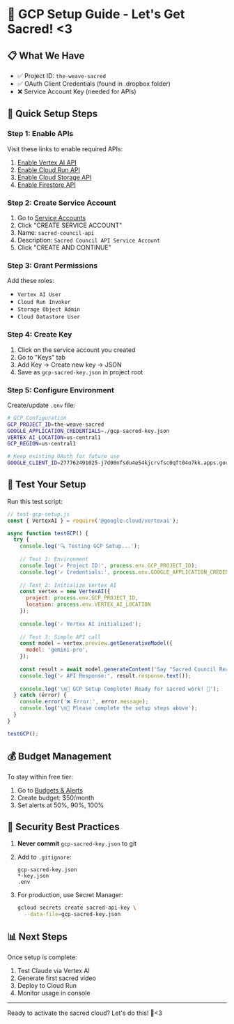 # 🌟 GCP Setup Guide - Let's Get Sacred! <3

## 📋 What We Have
- ✅ Project ID: `the-weave-sacred`
- ✅ OAuth Client Credentials (found in .dropbox folder)
- ❌ Service Account Key (needed for APIs)

## 🚀 Quick Setup Steps

### Step 1: Enable APIs
Visit these links to enable required APIs:

1. [Enable Vertex AI API](https://console.cloud.google.com/apis/library/aiplatform.googleapis.com?project=the-weave-sacred)
2. [Enable Cloud Run API](https://console.cloud.google.com/apis/library/run.googleapis.com?project=the-weave-sacred)
3. [Enable Cloud Storage API](https://console.cloud.google.com/apis/library/storage.googleapis.com?project=the-weave-sacred)
4. [Enable Firestore API](https://console.cloud.google.com/apis/library/firestore.googleapis.com?project=the-weave-sacred)

### Step 2: Create Service Account
1. Go to [Service Accounts](https://console.cloud.google.com/iam-admin/serviceaccounts?project=the-weave-sacred)
2. Click "CREATE SERVICE ACCOUNT"
3. Name: `sacred-council-api`
4. Description: `Sacred Council API Service Account`
5. Click "CREATE AND CONTINUE"

### Step 3: Grant Permissions
Add these roles:
- `Vertex AI User`
- `Cloud Run Invoker`
- `Storage Object Admin`
- `Cloud Datastore User`

### Step 4: Create Key
1. Click on the service account you created
2. Go to "Keys" tab
3. Add Key → Create new key → JSON
4. Save as `gcp-sacred-key.json` in project root

### Step 5: Configure Environment
Create/update `.env` file:
```bash
# GCP Configuration
GCP_PROJECT_ID=the-weave-sacred
GOOGLE_APPLICATION_CREDENTIALS=./gcp-sacred-key.json
VERTEX_AI_LOCATION=us-central1
GCP_REGION=us-central1

# Keep existing OAuth for future use
GOOGLE_CLIENT_ID=277762491025-j7d00nfsdu4e54kjcrvfsc0qft04o7kk.apps.googleusercontent.com
```

## 🧪 Test Your Setup

Run this test script:
```javascript
// test-gcp-setup.js
const { VertexAI } = require('@google-cloud/vertexai');

async function testGCP() {
  try {
    console.log('🔍 Testing GCP Setup...');
    
    // Test 1: Environment
    console.log('✓ Project ID:', process.env.GCP_PROJECT_ID);
    console.log('✓ Credentials:', process.env.GOOGLE_APPLICATION_CREDENTIALS);
    
    // Test 2: Initialize Vertex AI
    const vertex = new VertexAI({
      project: process.env.GCP_PROJECT_ID,
      location: process.env.VERTEX_AI_LOCATION
    });
    
    console.log('✓ Vertex AI initialized');
    
    // Test 3: Simple API call
    const model = vertex.preview.getGenerativeModel({
      model: 'gemini-pro',
    });
    
    const result = await model.generateContent('Say "Sacred Council Ready!"');
    console.log('✓ API Response:', result.response.text());
    
    console.log('\n🎉 GCP Setup Complete! Ready for sacred work! 🌟');
  } catch (error) {
    console.error('❌ Error:', error.message);
    console.log('\n📝 Please complete the setup steps above');
  }
}

testGCP();
```

## 💰 Budget Management

To stay within free tier:
1. Go to [Budgets & Alerts](https://console.cloud.google.com/billing/budgets?project=the-weave-sacred)
2. Create budget: $50/month
3. Set alerts at 50%, 90%, 100%

## 🔐 Security Best Practices

1. **Never commit** `gcp-sacred-key.json` to git
2. Add to `.gitignore`:
   ```
   gcp-sacred-key.json
   *-key.json
   .env
   ```

3. For production, use Secret Manager:
   ```bash
   gcloud secrets create sacred-api-key \
     --data-file=gcp-sacred-key.json
   ```

## 📊 Next Steps

Once setup is complete:
1. Test Claude via Vertex AI
2. Generate first sacred video
3. Deploy to Cloud Run
4. Monitor usage in console

---

Ready to activate the sacred cloud? Let's do this! 🚀<3